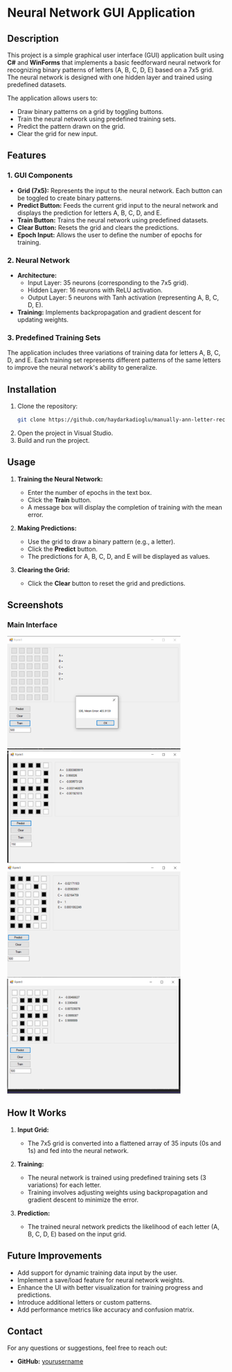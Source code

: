 # Neural Network GUI Application

## Description
This project is a simple graphical user interface (GUI) application built using **C#** and **WinForms** that implements a basic feedforward neural network for recognizing binary patterns of letters (A, B, C, D, E) based on a 7x5 grid. The neural network is designed with one hidden layer and trained using predefined datasets.

The application allows users to:
- Draw binary patterns on a grid by toggling buttons.
- Train the neural network using predefined training sets.
- Predict the pattern drawn on the grid.
- Clear the grid for new input.

## Features

### 1. GUI Components
- **Grid (7x5):** Represents the input to the neural network. Each button can be toggled to create binary patterns.
- **Predict Button:** Feeds the current grid input to the neural network and displays the prediction for letters A, B, C, D, and E.
- **Train Button:** Trains the neural network using predefined datasets.
- **Clear Button:** Resets the grid and clears the predictions.
- **Epoch Input:** Allows the user to define the number of epochs for training.

### 2. Neural Network
- **Architecture:**
  - Input Layer: 35 neurons (corresponding to the 7x5 grid).
  - Hidden Layer: 16 neurons with ReLU activation.
  - Output Layer: 5 neurons with Tanh activation (representing A, B, C, D, E).
- **Training:** Implements backpropagation and gradient descent for updating weights.

### 3. Predefined Training Sets
The application includes three variations of training data for letters A, B, C, D, and E. Each training set represents different patterns of the same letters to improve the neural network's ability to generalize.

## Installation
1. Clone the repository:
   ```bash
   git clone https://github.com/haydarkadioglu/manually-ann-letter-recognition.git
   ```
2. Open the project in Visual Studio.
3. Build and run the project.

## Usage

1. **Training the Neural Network:**
   - Enter the number of epochs in the text box.
   - Click the **Train** button.
   - A message box will display the completion of training with the mean error.

2. **Making Predictions:**
   - Use the grid to draw a binary pattern (e.g., a letter).
   - Click the **Predict** button.
   - The predictions for A, B, C, D, and E will be displayed as values.

3. **Clearing the Grid:**
   - Click the **Clear** button to reset the grid and predictions.

## Screenshots
### Main Interface
<img src="./screenshots/Screenshot-1.png" alt="Training Complated" width="400">
<img src="./screenshots/Screenshot-2.png" alt="Prediction Example" width="400">
<img src="./screenshots/Screenshot-3.png" alt="Prediction Example" width="400">
<img src="./screenshots/Screenshot-4.png" alt="Prediction Example" width="400">



## How It Works
1. **Input Grid:**
   - The 7x5 grid is converted into a flattened array of 35 inputs (0s and 1s) and fed into the neural network.

2. **Training:**
   - The neural network is trained using predefined training sets (3 variations) for each letter.
   - Training involves adjusting weights using backpropagation and gradient descent to minimize the error.

3. **Prediction:**
   - The trained neural network predicts the likelihood of each letter (A, B, C, D, E) based on the input grid.

## Future Improvements
- Add support for dynamic training data input by the user.
- Implement a save/load feature for neural network weights.
- Enhance the UI with better visualization for training progress and predictions.
- Introduce additional letters or custom patterns.
- Add performance metrics like accuracy and confusion matrix.


## Contact
For any questions or suggestions, feel free to reach out:
- **GitHub:** [yourusername](https://github.com/haydarkadioglu)
